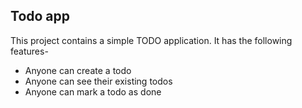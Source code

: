 ## Todo app


This project contains a simple TODO application.
It has the following features-

- Anyone can create a todo
- Anyone can see their existing todos
- Anyone can mark a todo as done
